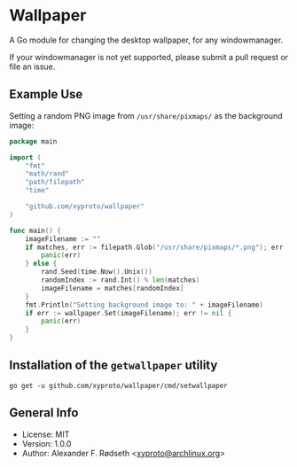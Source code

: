 # Wallpaper

A Go module for changing the desktop wallpaper, for any windowmanager.

If your windowmanager is not yet supported, please submit a pull request or file an issue.

## Example Use

Setting a random PNG image from `/usr/share/pixmaps/` as the background image:

```go
package main

import (
	"fmt"
	"math/rand"
	"path/filepath"
	"time"

	"github.com/xyproto/wallpaper"
)

func main() {
	imageFilename := ""
	if matches, err := filepath.Glob("/usr/share/pixmaps/*.png"); err != nil {
		panic(err)
	} else {
		rand.Seed(time.Now().Unix())
		randomIndex := rand.Int() % len(matches)
		imageFilename = matches[randomIndex]
	}
	fmt.Println("Setting background image to: " + imageFilename)
	if err := wallpaper.Set(imageFilename); err != nil {
		panic(err)
	}
}
```

## Installation of the `getwallpaper` utility

    go get -u github.com/xyproto/wallpaper/cmd/setwallpaper

## General Info

* License: MIT
* Version: 1.0.0
* Author: Alexander F. Rødseth &lt;xyproto@archlinux.org&gt;
